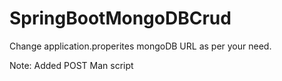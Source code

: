 # SpringBootMongoDBCrud

Change application.properites mongoDB URL as per your need.

Note: Added POST Man script
